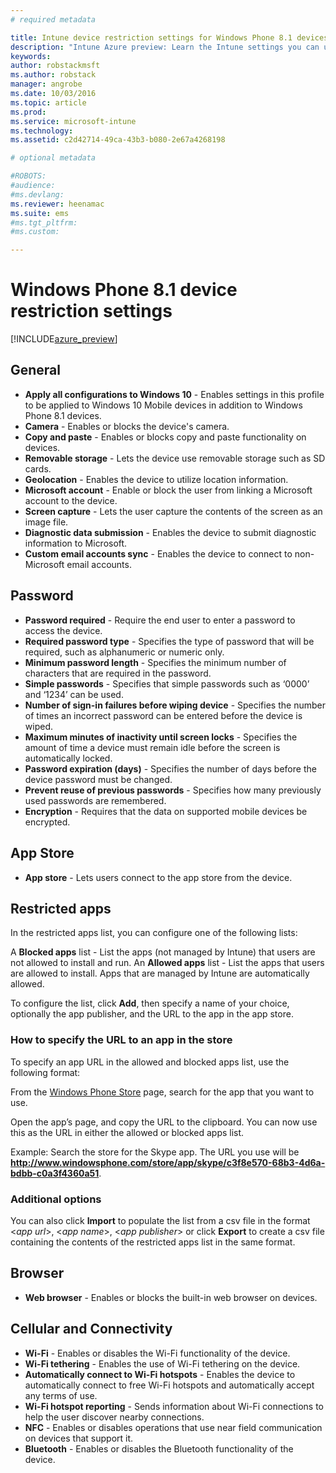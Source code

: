 ```yaml
---
# required metadata

title: Intune device restriction settings for Windows Phone 8.1 devices | Intune Azure preview | Microsoft Docs
description: "Intune Azure preview: Learn the Intune settings you can use to control device settings and functionality on Windows Phone 8.1 devices."
keywords:
author: robstackmsft
ms.author: robstack
manager: angrobe
ms.date: 10/03/2016
ms.topic: article
ms.prod:
ms.service: microsoft-intune
ms.technology:
ms.assetid: c2d42714-49ca-43b3-b080-2e67a4268198

# optional metadata

#ROBOTS:
#audience:
#ms.devlang:
ms.reviewer: heenamac
ms.suite: ems
#ms.tgt_pltfrm:
#ms.custom:

---
```


# Windows Phone 8.1 device restriction settings

[!INCLUDE[azure_preview](../includes/azure_preview.md)]

## General	
- 	**Apply all configurations to Windows 10** - Enables settings in this profile to be applied to Windows 10 Mobile devices in addition to Windows Phone 8.1 devices.	
- 	**Camera** - Enables or blocks the device's camera.	
- 	**Copy and paste** - Enables or blocks copy and paste functionality on devices.	
- 	**Removable storage** - Lets the device use removable storage such as SD cards.	
- 	**Geolocation** - Enables the device to utilize location information.	
- 	**Microsoft account** - Enable or block the user from linking a Microsoft account to the device.	
- 	**Screen capture** - Lets the user capture the contents of the screen as an image file.	
- 	**Diagnostic data submission** - Enables the device to submit diagnostic information to Microsoft.	
- 	**Custom email accounts sync** - Enables the device to connect to non-Microsoft email accounts.	
## Password
- 	**Password required** - Require the end user to enter a password to access the device.	
- 	**Required password type** - Specifies the type of password that will be required, such as alphanumeric or numeric only.	
- 	**Minimum password length** - Specifies the minimum number of characters that are required in the password.	
- 	**Simple passwords** - Specifies that simple passwords such as ‘0000’ and ‘1234’ can be used.	
- 	**Number of sign-in failures before wiping device** - Specifies the number of times an incorrect password can be entered before the device is wiped.	
- 	**Maximum minutes of inactivity until screen locks** - Specifies the amount of time a device must remain idle before the screen is automatically locked.	
- 	**Password expiration (days)** - Specifies the number of days before the device password must be changed.	
- 	**Prevent reuse of previous passwords** - Specifies how many previously used passwords are remembered.	
- 	**Encryption** - Requires that the data on supported mobile devices be encrypted.	
## App Store
- 	**App store** - Lets users connect to the app store from the device.	

## Restricted apps	

In the restricted apps list, you can configure one of the following lists:

A **Blocked apps** list - List the apps (not managed by Intune) that users are not allowed to install and run.
An **Allowed apps** list - List the apps that users are allowed to install. Apps that are managed by Intune are automatically allowed.

To configure the list, click **Add**, then specify a name of your choice, optionally the app publisher, and the URL to the app in the app store.

### How to specify the URL to an app in the store

To specify an app URL in the allowed and blocked apps list, use the following format:

From the [Windows Phone Store](https://www.microsoft.com/store/apps/windows-phone) page, search for the app that you want to use.

Open the app’s page, and copy the URL to the clipboard. You can now use this as the URL in either the allowed or blocked apps list.

Example: Search the store for the Skype app. The URL you use will be **http://www.windowsphone.com/store/app/skype/c3f8e570-68b3-4d6a-bdbb-c0a3f4360a51**.



### Additional options

You can also click **Import** to populate the list from a csv file in the format <*app url*>, <*app name*>, <*app publisher*> or click **Export** to create a csv file containing the contents of the restricted apps list in the same format.

	
## Browser
- 	**Web browser** - Enables or blocks the built-in web browser on devices.	
## Cellular and Connectivity	
- 	**Wi-Fi** - Enables or disables the Wi-Fi functionality of the device.
- 	**Wi-Fi tethering** - Enables the use of Wi-Fi tethering on the device.	
- 	**Automatically connect to Wi-Fi hotspots** - Enables the device to automatically connect to free Wi-Fi hotspots and automatically accept any terms of use.	
- 	**Wi-Fi hotspot reporting** - Sends information about Wi-Fi connections to help the user discover nearby connections.	
- 	**NFC** - Enables or disables operations that use near field communication on devices that support it.	
- 	**Bluetooth** - Enables or disables the Bluetooth functionality of the device.	
